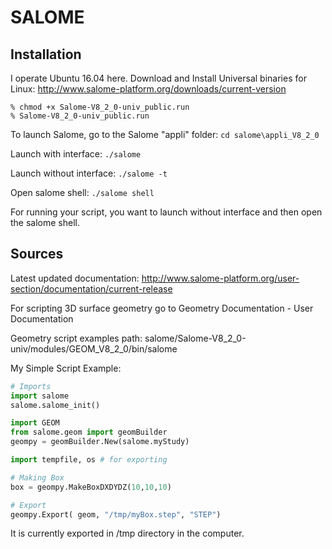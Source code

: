 # SALOME
## Installation
I operate Ubuntu 16.04 here.
Download and Install Universal binaries for Linux: http://www.salome-platform.org/downloads/current-version
```
% chmod +x Salome-V8_2_0-univ_public.run
% Salome-V8_2_0-univ_public.run
```

To launch Salome, go to the Salome "appli" folder:
```cd salome\appli_V8_2_0```

Launch with interface:
```./salome```

Launch without interface:
```./salome -t```

Open salome shell:
```./salome shell```

For running your script, you want to launch without interface and then open the salome shell. 

## Sources
Latest updated documentation: http://www.salome-platform.org/user-section/documentation/current-release

For scripting 3D surface geometry go to Geometry Documentation - User Documentation

Geometry script examples path: salome/Salome-V8_2_0-univ/modules/GEOM_V8_2_0/bin/salome

My Simple Script Example:
```python
# Imports
import salome
salome.salome_init()

import GEOM
from salome.geom import geomBuilder
geompy = geomBuilder.New(salome.myStudy)

import tempfile, os # for exporting

# Making Box
box = geompy.MakeBoxDXDYDZ(10,10,10)

# Export
geompy.Export( geom, "/tmp/myBox.step", "STEP")
```
It is currently exported in /tmp directory in the computer. 
